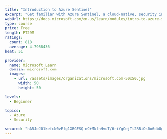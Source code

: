 ```yaml
---
title: "Introduction to Azure Sentinel"
excerpt: "Get familiar with Azure Sentinel, a cloud-native, security information and event management (SIEM) service."
webUrl: https://docs.microsoft.com/en-us/learn/modules/intro-to-azure-sentinel/
type: course
price: Free
length: PT29M
ratings:
  count: 818
  average: 4.7958436
heat: 51

provider:
  name: Microsoft Learn
  domain: microsoft.com
  images:
    - url: /assets/images/organizations/microsoft.com-50x50.jpg
      width: 50
      height: 50

levels:
  - Beginner

topics:
  - Azure
  - Security

secured: "hA5JeJ01kefcN0vEfg1XBGFSQrnC+MkfnHvuT/6riYgCejTt2RBiOs0o6dbUgqUBxtsvnuC1K0lnGbkE6j8AYhQAYlot85nRs9MeZNkGXMYq4RlNLPKoOe+CEtZMgUJpohQ+JFzguOyBeIODLodFf/3fLYboV6MdeXfqtM5M606EvJroHwBq+AEkGCkmUZqKCeEaPz3X3tFy19Ahoy4AkLLdgY/AKOypfSP/4EmuFozHBMFzaU72X8CD2PE2fMk1voF3yrR94Qm/Nv+/lVCkWsW6RjYo8pAf0FpZmd46mSWSpM8FDQFBcjPN/ZIJtj52c+92PFE+ndpOgAjDMFtdJUyBRba52FBF1rhzKTPeiJznmTD3MbrSthNfpJg+Al1mKTTX3HVzPELHLBzjB5kNuKNVMOVF8CRLqPxAKXj/Q8M=;+p/qMoSYG0fBC22ZgMsEcQ=="
---
```


